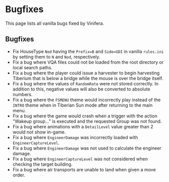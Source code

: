 # Bugfixes

This page lists all vanilla bugs fixed by Vinifera.

## Bugfixes

- Fix HouseType `Nod` having the `Prefix=B` and `Side=GDI` in vanilla `rules.ini` by setting them to `N` and `Nod`, respectively.
- Fix a bug where VQA files could not be loaded from the root directory or local search paths.
- Fix a bug where the player could issue a harvester to begin harvesting Tiberium that is below a bridge while the mouse is over the bridge itself.
- Fix a bug where the values of `RandomRate` were not stored correctly. In addition to this, negative values will also be converted to absolute numbers.
- Fix a bug where the `FSMENU` theme would incorrectly play instead of the `INTRO` theme when in Tiberian Sun mode after returning to the main menu.
- Fix a bug where the game would crash when a trigger with the action "Wakeup group..." is executed and the requested Group was not found.
- Fix a bug where animations with a `DetailLevel` value greater than 2 would not show in-game.
- Fix a bug where `EngineerDamage` was incorrectly loaded with `EngineerCaptureLevel`.
- Fix a bug where `EngineerDamage` was not used to calculate the engineer damage.
- Fix a bug where `EngineerCaptureLevel` was not considered when checking the target building.
- Fix a bug where air transports are unable to land when given a move order.

